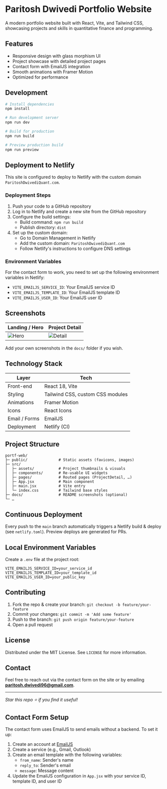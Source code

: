 # Paritosh Dwivedi Portfolio Website

A modern portfolio website built with React, Vite, and Tailwind CSS, showcasing projects and skills in quantitative finance and programming.

## Features

- Responsive design with glass morphism UI
- Project showcase with detailed project pages
- Contact form with EmailJS integration
- Smooth animations with Framer Motion
- Optimized for performance

## Development

```bash
# Install dependencies
npm install

# Run development server
npm run dev

# Build for production
npm run build

# Preview production build
npm run preview
```

## Deployment to Netlify

This site is configured to deploy to Netlify with the custom domain `ParitoshDwivediQuant.com`.

### Deployment Steps

1. Push your code to a GitHub repository
2. Log in to Netlify and create a new site from the GitHub repository
3. Configure the build settings:
   - Build command: `npm run build`
   - Publish directory: `dist`
4. Set up the custom domain:
   - Go to Domain Management in Netlify
   - Add the custom domain: `ParitoshDwivediQuant.com`
   - Follow Netlify's instructions to configure DNS settings

### Environment Variables

For the contact form to work, you need to set up the following environment variables in Netlify:

- `VITE_EMAILJS_SERVICE_ID`: Your EmailJS service ID
- `VITE_EMAILJS_TEMPLATE_ID`: Your EmailJS template ID
- `VITE_EMAILJS_USER_ID`: Your EmailJS user ID

## Screenshots

| Landing / Hero | Project Detail |
| -------------- | -------------- |
| ![Hero](./docs/hero.png) | ![Detail](./docs/detail.png) |

Add your own screenshots in the `docs/` folder if you wish.

## Technology Stack

| Layer          | Tech                                    |
| -------------- | --------------------------------------- |
| Front-end      | React 18, Vite                          |
| Styling        | Tailwind CSS, custom CSS modules        |
| Animations     | Framer Motion                           |
| Icons          | React Icons                             |
| Email / Forms  | EmailJS                                 |
| Deployment     | Netlify (CI)                            |

## Project Structure

```
portf-web/
├─ public/              # Static assets (favicons, images)
├─ src/
│  ├─ assets/           # Project thumbnails & visuals
│  ├─ components/       # Re-usable UI widgets
│  ├─ pages/            # Routed pages (ProjectDetail, …)
│  ├─ App.jsx           # Main component
│  ├─ main.jsx          # Vite entry
│  └─ index.css         # Tailwind base styles
├─ docs/                # README screenshots (optional)
└─ …
```

## Continuous Deployment

Every push to the `main` branch automatically triggers a Netlify build & deploy (see `netlify.toml`).  Preview deploys are generated for PRs.

## Local Environment Variables

Create a `.env` file at the project root:

```
VITE_EMAILJS_SERVICE_ID=your_service_id
VITE_EMAILJS_TEMPLATE_ID=your_template_id
VITE_EMAILJS_USER_ID=your_public_key
```

## Contributing

1. Fork the repo & create your branch: `git checkout -b feature/your-feature`
2. Commit your changes: `git commit -m 'Add some feature'`
3. Push to the branch: `git push origin feature/your-feature`
4. Open a pull request

## License

Distributed under the MIT License. See `LICENSE` for more information.

## Contact

Feel free to reach out via the contact form on the site or by emailing **paritosh.dwivedi96@gmail.com**.

---

_Star this repo ⭐ if you find it useful!_

## Contact Form Setup

The contact form uses EmailJS to send emails without a backend. To set it up:

1. Create an account at [EmailJS](https://www.emailjs.com/)
2. Create a service (e.g., Gmail, Outlook)
3. Create an email template with the following variables:
   - `from_name`: Sender's name
   - `reply_to`: Sender's email
   - `message`: Message content
4. Update the EmailJS configuration in `App.jsx` with your service ID, template ID, and user ID
